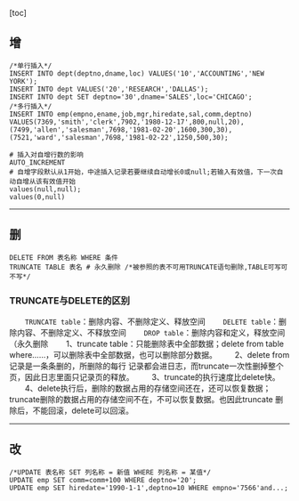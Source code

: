 [toc]

## 增

```mysql
/*单行插入*/
INSERT INTO dept(deptno,dname,loc) VALUES('10','ACCOUNTING','NEW YORK');
INSERT INTO dept VALUES('20','RESEARCH','DALLAS');
INSERT INTO dept SET deptno='30',dname='SALES',loc='CHICAGO';
/*多行插入*/
INSERT INTO emp(empno,ename,job,mgr,hiredate,sal,comm,deptno)
VALUES(7369,'smith','clerk',7902,'1980-12-17',800,null,20),
(7499,'allen','salesman',7698,'1981-02-20',1600,300,30),
(7521,'ward','salesman',7698,'1981-02-22',1250,500,30);
```

```mysql
# 插入对自增行数的影响
AUTO_INCREMENT
# 自增字段默认从1开始，中途插入记录若要继续自动增长0或null;若输入有效值，下一次自动自增从该有效值开始
values(null,null);
values(0,null)
```

------

## 删

```mysql
DELETE FROM 表名称 WHERE 条件
TRUNCATE TABLE 表名 # 永久删除 /*被参照的表不可用TRUNCATE语句删除,TABLE可写可不写*/
```
### **TRUNCATE与DELETE的区别**
  `TRUNCATE table`：删除内容、不删除定义、释放空间
  `DELETE table`：删除内容、不删除定义、不释放空间
  `DROP table`：删除内容和定义，释放空间（永久删除
  1、truncate table：只能删除表中全部数据；delete from table where……，可以删除表中全部数据，也可以删除部分数据。
  2、delete from记录是一条条删的，所删除的每行
记录都会进日志，而truncate一次性删掉整个页，因此日志里面只记录页的释放。
  3、truncate的执行速度比delete快。
  4、delete执行后，删除的数据占用的存储空间还在，还可以恢复数据；truncate删除的数据占用的存储空间不在，不可以恢复数据。也因此truncate 删除后，不能回滚，delete可以回滚。

------

## 改

```mysql
/*UPDATE 表名称 SET 列名称 = 新值 WHERE 列名称 = 某值*/
UPDATE emp SET comm=comm+100 WHERE deptno='20';
UPDATE emp SET hiredate='1990-1-1',deptno=10 WHERE empno='7566'and...;
```

